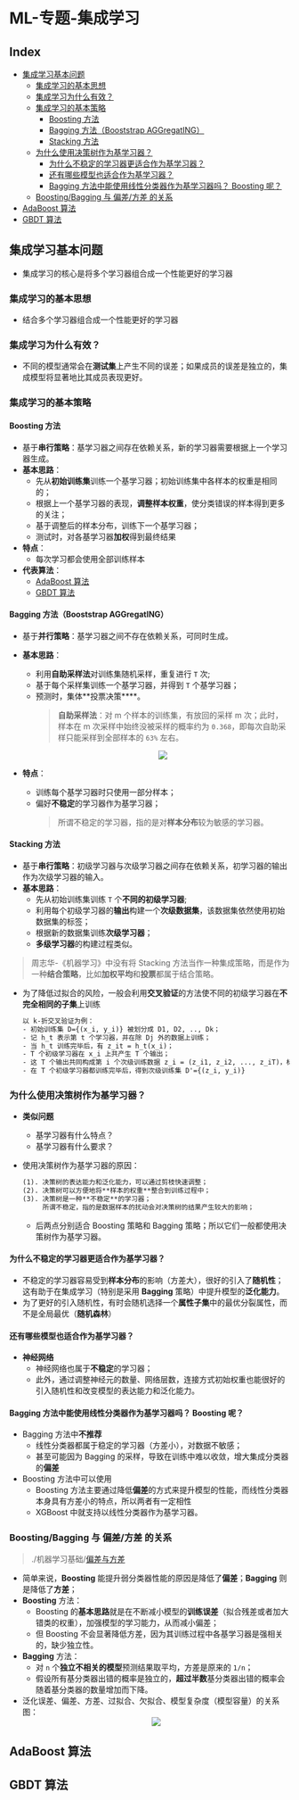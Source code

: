 ML-专题-集成学习
===

Index
---
<!-- TOC -->

- [集成学习基本问题](#集成学习基本问题)
  - [集成学习的基本思想](#集成学习的基本思想)
  - [集成学习为什么有效？](#集成学习为什么有效)
  - [集成学习的基本策略](#集成学习的基本策略)
    - [Boosting 方法](#boosting-方法)
    - [Bagging 方法（Booststrap AGGregatING）](#bagging-方法booststrap-aggregating)
    - [Stacking 方法](#stacking-方法)
  - [为什么使用决策树作为基学习器？](#为什么使用决策树作为基学习器)
    - [为什么不稳定的学习器更适合作为基学习器？](#为什么不稳定的学习器更适合作为基学习器)
    - [还有哪些模型也适合作为基学习器？](#还有哪些模型也适合作为基学习器)
    - [Bagging 方法中能使用线性分类器作为基学习器吗？ Boosting 呢？](#bagging-方法中能使用线性分类器作为基学习器吗-boosting-呢)
  - [Boosting/Bagging 与 偏差/方差 的关系](#boostingbagging-与-偏差方差-的关系)
- [AdaBoost 算法](#adaboost-算法)
- [GBDT 算法](#gbdt-算法)

<!-- /TOC -->

## 集成学习基本问题
- 集成学习的核心是将多个学习器组合成一个性能更好的学习器

### 集成学习的基本思想
- 结合多个学习器组合成一个性能更好的学习器

### 集成学习为什么有效？
- 不同的模型通常会在**测试集**上产生不同的误差；如果成员的误差是独立的，集成模型将显著地比其成员表现更好。

### 集成学习的基本策略

#### Boosting 方法
- 基于**串行策略**：基学习器之间存在依赖关系，新的学习器需要根据上一个学习器生成。
- **基本思路**：
  - 先从**初始训练集**训练一个基学习器；初始训练集中各样本的权重是相同的；
  - 根据上一个基学习器的表现，**调整样本权重**，使分类错误的样本得到更多的关注；
  - 基于调整后的样本分布，训练下一个基学习器；
  - 测试时，对各基学习器**加权**得到最终结果
- **特点**：
  - 每次学习都会使用全部训练样本
- **代表算法**：
  - [AdaBoost 算法](#adaboost-算法)
  - [GBDT 算法](#gbdt-算法)

#### Bagging 方法（Booststrap AGGregatING）
- 基于**并行策略**：基学习器之间不存在依赖关系，可同时生成。
- **基本思路**：
  - 利用**自助采样法**对训练集随机采样，重复进行 `T` 次;
  - 基于每个采样集训练一个基学习器，并得到 `T` 个基学习器；
  - 预测时，集体**投票决策****。
    > **自助采样法**：对 m 个样本的训练集，有放回的采样 m 次；此时，样本在 m 次采样中始终没被采样的概率约为 `0.368`，即每次自助采样只能采样到全部样本的 `63%` 左右。
      <div align="center"><a href="http://www.codecogs.com/eqnedit.php?latex=\fn_jvn&space;\lim_{m\to\infty}\left&space;(&space;1-\frac{1}{m}&space;\right&space;)^m\rightarrow&space;\frac{1}{e}\approx&space;0.368"><img src="../_assets/公式_20180902220459.png" height="" /></a></div>

- **特点**：
  - 训练每个基学习器时只使用一部分样本；
  - 偏好**不稳定**的学习器作为基学习器；
    > 所谓不稳定的学习器，指的是对**样本分布**较为敏感的学习器。

#### Stacking 方法
- 基于**串行策略**：初级学习器与次级学习器之间存在依赖关系，初学习器的输出作为次级学习器的输入。
- **基本思路**：
  - 先从初始训练集训练 `T` 个**不同的初级学习器**;
  - 利用每个初级学习器的**输出**构建一个**次级数据集**，该数据集依然使用初始数据集的标签；
  - 根据新的数据集训练**次级学习器**；
  - **多级学习器**的构建过程类似。
> 周志华-《机器学习》中没有将 Stacking 方法当作一种集成策略，而是作为一种**结合策略**，比如**加权平均**和**投票**都属于结合策略。

- 为了降低过拟合的风险，一般会利用**交叉验证**的方法使不同的初级学习器在**不完全相同的子集**上训练
  ```tex
  以 k-折交叉验证为例：
  - 初始训练集 D={(x_i, y_i)} 被划分成 D1, D2, .., Dk；
  - 记 h_t 表示第 t 个学习器，并在除 Dj 外的数据上训练；
  - 当 h_t 训练完毕后，有 z_it = h_t(x_i)；
  - T 个初级学习器在 x_i 上共产生 T 个输出；
  - 这 T 个输出共同构成第 i 个次级训练数据 z_i = (z_i1, z_i2, ..., z_iT)，标签依然为 y_i；
  - 在 T 个初级学习器都训练完毕后，得到次级训练集 D'={(z_i, y_i)}
  ```

### 为什么使用决策树作为基学习器？
- **类似问题**
  - 基学习器有什么特点？
  - 基学习器有什么要求？

- 使用决策树作为基学习器的原因：
  ```tex
  (1). 决策树的表达能力和泛化能力，可以通过剪枝快速调整；
  (2). 决策树可以方便地将**样本的权重**整合到训练过程中；
  (3). 决策树是一种**不稳定**的学习器；
       所谓不稳定，指的是数据样本的扰动会对决策树的结果产生较大的影响；
  ```
  - 后两点分别适合 Boosting 策略和 Bagging 策略；所以它们一般都使用决策树作为基学习器。
  
#### 为什么不稳定的学习器更适合作为基学习器？
- 不稳定的学习器容易受到**样本分布**的影响（方差大），很好的引入了**随机性**；这有助于在集成学习（特别是采用 **Bagging** 策略）中提升模型的**泛化能力**。
- 为了更好的引入随机性，有时会随机选择一个**属性子集**中的最优分裂属性，而不是全局最优（**随机森林**）

#### 还有哪些模型也适合作为基学习器？
- **神经网络**
  - 神经网络也属于**不稳定**的学习器；
  - 此外，通过调整神经元的数量、网络层数，连接方式初始权重也能很好的引入随机性和改变模型的表达能力和泛化能力。

#### Bagging 方法中能使用线性分类器作为基学习器吗？ Boosting 呢？
- Bagging 方法中**不推荐**
  - 线性分类器都属于稳定的学习器（方差小），对数据不敏感；
  - 甚至可能因为 Bagging 的采样，导致在训练中难以收敛，增大集成分类器的**偏差**
- Boosting 方法中可以使用
  - Boosting 方法主要通过降低**偏差**的方式来提升模型的性能，而线性分类器本身具有方差小的特点，所以两者有一定相性
  - XGBoost 中就支持以线性分类器作为基学习器。

### Boosting/Bagging 与 偏差/方差 的关系
> ./机器学习基础/[偏差与方差](./ML-A-机器学习基础.md#偏差与方差)

- 简单来说，**Boosting** 能提升弱分类器性能的原因是降低了**偏差**；**Bagging** 则是降低了**方差**；
- **Boosting** 方法：
  - Boosting 的**基本思路**就是在不断减小模型的**训练误差**（拟合残差或者加大错类的权重），加强模型的学习能力，从而减小偏差；
  - 但 Boosting 不会显著降低方差，因为其训练过程中各基学习器是强相关的，缺少独立性。
- **Bagging** 方法：
  - 对 `n` 个**独立不相关的模型**预测结果取平均，方差是原来的 `1/n`；
  - 假设所有基分类器出错的概率是独立的，**超过半数**基分类器出错的概率会随着基分类器的数量增加而下降。
- 泛化误差、偏差、方差、过拟合、欠拟合、模型复杂度（模型容量）的关系图：
  <div align="center"><img src="../_assets/TIM截图20180817214034.png" height="" /></div>

## AdaBoost 算法

## GBDT 算法
